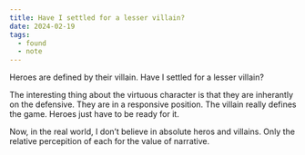 ```yaml
---
title: Have I settled for a lesser villain?
date: 2024-02-19
tags:
  - found
  - note
---
```


Heroes are defined by their villain. Have I settled for a lesser villain?

The interesting thing about the virtuous character is that they are inherantly on the defensive.
They are in a responsive position.
The villain really defines the game.
Heroes just have to be ready for it.

Now, in the real world, I don’t believe in absolute heros and villains.
Only the relative percepition of each for the value of narrative.
